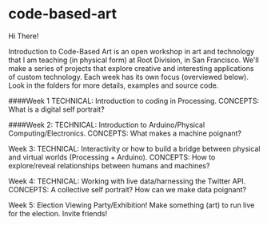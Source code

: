 # code-based-art

Hi There! 

Introduction to Code-Based Art is an open workshop in art and technology that I am teaching (in physical form) at Root Division, in San Francisco. 
We'll make a series of projects that explore creative and interesting applications of custom technology. 
Each week has its own focus (overviewed below). Look in the folders for more details, examples and source code. 

####Week 1
TECHNICAL: Introduction to coding in Processing. CONCEPTS: What is a digital self portrait?

####Week 2:
TECHNICAL: Introduction to Arduino/Physical Computing/Electronics. CONCEPTS: What makes a machine poignant?

Week 3: 
TECHNICAL: Interactivity or how to build a bridge between physical and virtual worlds (Processing + Arduino). CONCEPTS: How to explore/reveal relationships between humans and machines? 

Week 4: 
TECHNICAL: Working with live data/harnessing the Twitter API. CONCEPTS: A collective self portrait? How can we make data poignant?

Week 5:
Election Viewing Party/Exhibition! Make something (art) to run live for the election. Invite friends!

